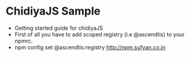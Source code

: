 # ChidiyaJS Sample
- Getting started guide for chidiyaJS
- First of all you have to add scoped registry (i.e @ascendtis) to your npmrc.
- npm config set @ascendtis:registry http://npm.sufyan.co.in